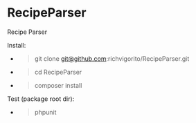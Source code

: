# RecipeParser
Recipe Parser

Install: 
* >git clone git@github.com:richvigorito/RecipeParser.git
* >cd RecipeParser
* >composer install
  
Test (package root dir):
* >phpunit
